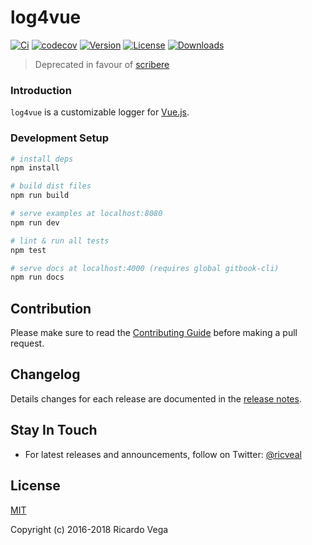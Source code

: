 # log4vue
[![Ci](https://img.shields.io/circleci/project/github/ricveal/log4vue.svg)](https://circleci.com/gh/ricveal/log4vue)
[![codecov](https://codecov.io/gh/ricveal/log4vue/branch/master/graph/badge.svg)](https://codecov.io/gh/ricveal/log4vue)
[![Version](https://img.shields.io/npm/v/log4vue.svg)](https://www.npmjs.com/package/log4vue)
[![License](https://img.shields.io/npm/l/log4vue.svg)](https://www.npmjs.com/package/log4vue)
[![Downloads](https://img.shields.io/npm/dm/log4vue.svg)](https://www.npmjs.com/package/log4vue)

> Deprecated in favour of [scribere](https://github.com/ricveal/scribere)

### Introduction

`log4vue` is a customizable logger for [Vue.js](http://vuejs.org).

### Development Setup

``` bash
# install deps
npm install

# build dist files
npm run build

# serve examples at localhost:8080
npm run dev

# lint & run all tests
npm test

# serve docs at localhost:4000 (requires global gitbook-cli)
npm run docs
```


## Contribution

Please make sure to read the [Contributing Guide](https://github.com/ricveal/log4vue/blob/develop/.github/CONTRIBUTING.md) before making a pull request.

## Changelog

Details changes for each release are documented in the [release notes](https://github.com/ricveal/log4vue/releases).

## Stay In Touch

- For latest releases and announcements, follow on Twitter: [@ricveal](https://twitter.com/ricveal)

## License

[MIT](http://opensource.org/licenses/MIT)

Copyright (c) 2016-2018 Ricardo Vega



